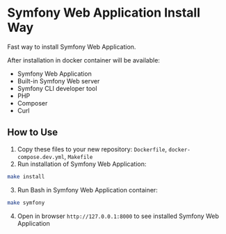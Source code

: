 # Symfony Web Application Install Way

Fast way to install Symfony Web Application.  

After installation in docker container will be available:
- Symfony Web Application
- Built-in Symfony Web server
- Symfony CLI developer tool
- PHP
- Composer
- Curl

## How to Use
1. Copy these files to your new repository: `Dockerfile`, `docker-compose.dev.yml`, `Makefile`
2. Run installation of Symfony Web Application:  
```bash
make install
```
3. Run Bash in Symfony Web Application container:
```bash
make symfony
```
4. Open in browser `http://127.0.0.1:8000` to see installed Symfony Web Application

